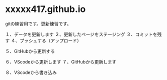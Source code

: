# xxxxx417.github.io
gitの練習用です。更新練習です。


１、データを更新します
２、更新したページをステージング
３、コミットを残す
４、プッシュする（アップロード）

５、GitHubから更新する

６、VScodeから更新します
７、GitHubから更新します

８、VScodeから書き込み
